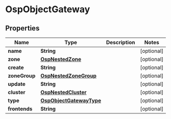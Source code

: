 # OspObjectGateway

## Properties
Name | Type | Description | Notes
------------ | ------------- | ------------- | -------------
**name** | **String** |  |  [optional]
**zone** | [**OspNestedZone**](OspNestedZone.md) |  |  [optional]
**create** | **String** |  |  [optional]
**zoneGroup** | [**OspNestedZoneGroup**](OspNestedZoneGroup.md) |  |  [optional]
**update** | **String** |  |  [optional]
**cluster** | [**OspNestedCluster**](OspNestedCluster.md) |  |  [optional]
**type** | [**OspObjectGatewayType**](OspObjectGatewayType.md) |  |  [optional]
**frontends** | **String** |  |  [optional]
